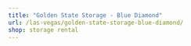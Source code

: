 ```yaml
---
title: "Golden State Storage - Blue Diamond"
url: /las-vegas/golden-state-storage-blue-diamond/
shop: storage rental
---
```

